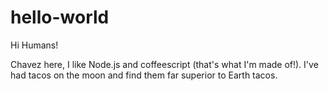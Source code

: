 # hello-world

Hi Humans!

Chavez here, I like Node.js and coffeescript (that's what I'm made of!).
I've had tacos on the moon and find them far superior to Earth tacos.
  
